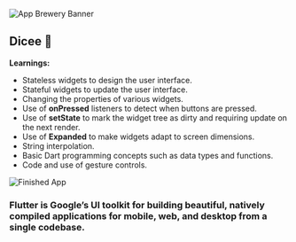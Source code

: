 ![App Brewery Banner](https://github.com/londonappbrewery/Images/blob/master/AppBreweryBanner.png)


## Dicee 🎲

**Learnings:**

- Stateless widgets to design the user interface.
- Stateful widgets to update the user interface.
- Changing the properties of various widgets.
- Use of __onPressed__ listeners to detect when buttons are pressed.
- Use of __setState__ to mark the widget tree as dirty and requiring update on the next render.
- Use of __Expanded__ to make widgets adapt to screen dimensions.
- String interpolation.
- Basic Dart programming concepts such as data types and functions.
- Code and use of gesture controls.

![Finished App](https://github.com/londonappbrewery/Images/blob/master/dicee-demo.gif)

### Flutter is Google’s UI toolkit for building beautiful, natively compiled applications for mobile, web, and desktop from a single codebase.
